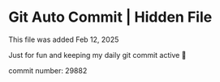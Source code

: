 # Git Auto Commit | Hidden File

This file was added Feb 12, 2025

Just for fun and keeping my daily git commit active 🤪

commit number: 29882
